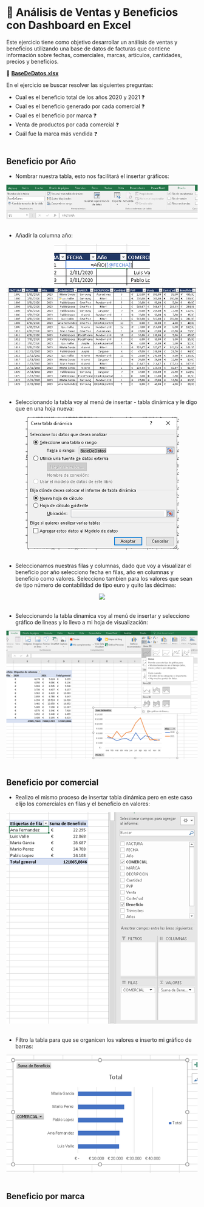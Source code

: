 # 📝 Análisis de Ventas y Beneficios con Dashboard en Excel
Este ejercicio tiene como objetivo desarrollar un análisis de ventas y beneficios utilizando una base de datos de facturas que contiene información sobre fechas, comerciales, marcas, artículos, cantidades, precios y beneficios.

:link: **[BaseDeDatos.xlsx](https://raw.githubusercontent.com/WilliamLopez663/Analisis-de-Ventas-y-Beneficios-con-Dashboard-en-Excel/main/assets/docs/base-de-datos.xlsx)**

En el ejercicio se buscar resolver las siguientes preguntas:

- Cual es el beneficio total de los años 2020 y 2021 :question:
- Cual es el beneficio generado por cada comercial :question:
- Cual es el beneficio por marca :question:
- Venta de productos por cada comercial :question:
- Cuál fue la marca más vendida :question:
<br><br>

## Beneficio por Año

- Nombrar nuestra tabla, esto nos facilitará el insertar gráficos:
<div align="center">
  <img  src="https://raw.githubusercontent.com/WilliamLopez663/Analisis-de-Ventas-y-Beneficios-con-Dashboard-en-Excel/main/assets/images/nombrar-tabla.PNG">
</div>
<br>

- Añadir la columna año:
<div align="center">
  <img  src="https://raw.githubusercontent.com/WilliamLopez663/Analisis-de-Ventas-y-Beneficios-con-Dashboard-en-Excel/main/assets/images/añadir-columna-año.PNG">
</div>
<div align="center">
  <img  src="https://raw.githubusercontent.com/WilliamLopez663/Analisis-de-Ventas-y-Beneficios-con-Dashboard-en-Excel/main/assets/images/columna-año-añadida.PNG">
</div>
<br>

- Seleccionando la tabla voy al menú de insertar - tabla dinámica y le digo que en una hoja nueva:
<div align="center">
  <img  src="https://raw.githubusercontent.com/WilliamLopez663/Analisis-de-Ventas-y-Beneficios-con-Dashboard-en-Excel/main/assets/images/insertar-tabla-dinamica.PNG">
</div>
<br>

- Seleccionamos nuestras filas y columnas, dado que voy a visualizar el beneficio por año selecciono fecha en filas, año en columnas y beneficio como valores. Selecciono tambien para los valores que sean de tipo número de contabilidad de tipo euro y quito las décimas:
<div align="center">
  <img  src="https://raw.githubusercontent.com/WilliamLopez663/Analisis-de-Ventas-y-Beneficios-con-Dashboard-en-Excel/main/assets/images/tabla-dinamica-beneficio-año.PNG">
</div>
<br>

- Seleccionando la tabla dinamica voy al menú de insertar y selecciono gráfico de lineas y lo llevo a mi hoja de visualización:
<div align="center">
  <img  src="https://raw.githubusercontent.com/WilliamLopez663/Analisis-de-Ventas-y-Beneficios-con-Dashboard-en-Excel/main/assets/images/insertar-grafico-lineas.PNG">
</div>
<br>

## Beneficio por comercial

- Realizo el mismo proceso de insertar tabla dinámica pero en este caso elijo los comerciales en filas y el beneficio en valores:
<div align="center">
  <img  src="https://raw.githubusercontent.com/WilliamLopez663/Analisis-de-Ventas-y-Beneficios-con-Dashboard-en-Excel/main/assets/images/insertar-tabla-dinamica-beneficio-por-comercial.PNG">
</div>
<br>

- Filtro la tabla para que se organicen los valores e inserto mi gráfico de barras:
<div align="center">
  <img  src="https://raw.githubusercontent.com/WilliamLopez663/Analisis-de-Ventas-y-Beneficios-con-Dashboard-en-Excel/main/assets/images/grafico-barras-beneficio-por-comercial.PNG">
</div>
<br>

## Beneficio por marca


